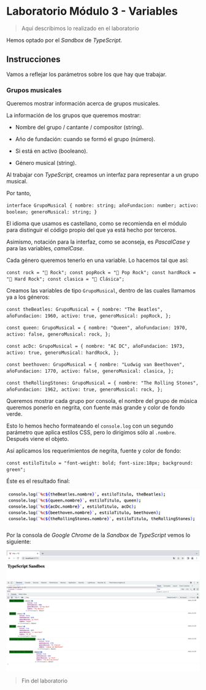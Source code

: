 # Laboratorio Módulo 3 - Variables

> Aquí describimos lo realizado en el laboratorio

Hemos optado por el _Sandbox_ de _TypeScript_.

## Instrucciones

Vamos a reflejar los parámetros sobre los que hay que trabajar.

### Grupos musicales

Queremos mostrar información acerca de grupos musicales.

La información de los grupos que queremos mostrar:

- Nombre del grupo / cantante / compositor (string).

- Año de fundación: cuando se formó el grupo (número).

- Si está en activo (booleano).

- Género musical (string).

Al trabajar con _TypeScript_, creamos un interfaz para representar a un grupo musical.

Por tanto,

`interface GrupoMusical {
  nombre: string;
  añoFundacion: number;
  activo: boolean;
  generoMusical: string;
}`

El idioma que usamos es castellano, como se recomienda en el módulo para distinguir el código propio del que ya está hecho por terceros.

Asimismo, notación para la interfaz, como se aconseja, es _PascalCase_ y para las variables, _camelCase_.

Cada género queremos tenerlo en una variable. Lo hacemos tal que así:

`const rock = "🎸 Rock";
const popRock = "🎵 Pop Rock";
const hardRock = "🤘 Hard Rock";
const clasica = "🎼 Clásica";`

Creamos las variables de tipo `GrupoMusical`, dentro de las cuales llamamos ya a los géneros:

`const theBeatles: GrupoMusical = {
  nombre: "The Beatles",
  añoFundacion: 1960,
  activo: true,
  generoMusical: popRock,
};`

`const queen: GrupoMusical = {
  nombre: "Queen",
  añoFundacion: 1970,
  activo: false,
  generoMusical: rock,
};`

`const acDc: GrupoMusical = {
  nombre: "AC DC",
  añoFundacion: 1973,
  activo: true,
  generoMusical: hardRock,
};`

`const beethoven: GrupoMusical = {
  nombre: "Ludwig van Beethoven",
  añoFundacion: 1770,
  activo: false,
  generoMusical: clasica,
};`

`const theRollingStones: GrupoMusical = {
  nombre: "The Rolling Stones",
  añoFundacion: 1962,
  activo: true,
  generoMusical: rock,
};`

Queremos mostrar cada grupo por consola, el nombre del grupo de música queremos ponerlo en negrita, con fuente más grande y color de fondo verde.

Esto lo hemos hecho formateando el `console.log` con un segundo parámetro que aplica estilos CSS, pero lo dirigimos sólo al `.nombre`. Después viene el objeto.

Así aplicamos los requerimientos de negrita, fuente y color de fondo:

`const estiloTitulo = "font-weight: bold; font-size:18px; background: green";`

Éste es el resultado final:

![input consola sandbox](/content/input-consolelog.png)

Por la consola de _Google Chrome_ de la _Sandbox_ de _TypeScript_ vemos lo siguiente:

![feedback consola sandbox](/content/console-sandboxts-feedback.png)

> Fin del laboratorio
